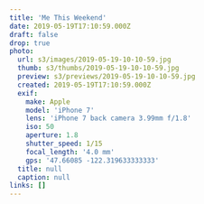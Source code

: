 ```yaml
---
title: 'Me This Weekend'
date: 2019-05-19T17:10:59.000Z
draft: false
drop: true
photo:
  url: s3/images/2019-05-19-10-10-59.jpg
  thumb: s3/thumbs/2019-05-19-10-10-59.jpg
  preview: s3/previews/2019-05-19-10-10-59.jpg
  created: 2019-05-19T17:10:59.000Z
  exif:
    make: Apple
    model: 'iPhone 7'
    lens: 'iPhone 7 back camera 3.99mm f/1.8'
    iso: 50
    aperture: 1.8
    shutter_speed: 1/15
    focal_length: '4.0 mm'
    gps: '47.66085 -122.319633333333'
  title: null
  caption: null
links: []
---
```

